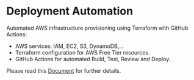 # Deployment Automation 
Automated AWS infrastructure provisioning using Terraform with GitHub Actions:  
* AWS services: IAM, EC2, S3, DynamoDB,...
* Terraform configuration for AWS Free Tier resources.
* GitHub Actions for automated Build, Test, Review and Deploy.  

Please read this [Document](https://github.com/LamSut/Deployment-Automation/blob/main/Truong%20Dang%20Truc%20Lam%20-%20B2111933%20-%20NLCN%20-%20BC.pdf) for further details.
